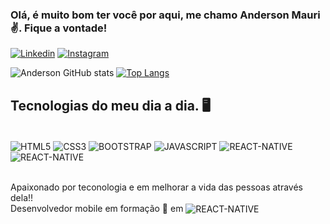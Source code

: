 ### Olá, é muito bom ter você por aqui, me chamo Anderson Mauri ✌️. Fique a vontade!

[![Linkedin](https://img.shields.io/badge/LinkedIn-0077B5?style=for-the-badge&logo=linkedin&logoColor=white)](https://www.linkedin.com/in/anderson-mauri-666726131/) [![Instagram](https://img.shields.io/badge/Instagram-E4405F?style=for-the-badge&logo=instagram&logoColor=white)](https://www.instagram.com/andersonmauri/)

![Anderson GitHub stats](https://github-readme-stats.vercel.app/api?username=andersonmauri&show_icons=true&theme=tokyonight) [![Top Langs](https://github-readme-stats.vercel.app/api/top-langs/?username=andersonmauri&layout=compact)](https://github.com/andersonmauri/github-readme-stats)

## Tecnologias do meu dia a dia. 🖥️

<div style="display: inline_block"><br/>
  <img align="center" alt="HTML5" src="https://img.shields.io/badge/HTML5-E34F26?style=for-the-badge&logo=html5&logoColor=white"/>

  <img align="center" alt="CSS3" src="https://img.shields.io/badge/CSS3-1572B6?style=for-the-badge&logo=css3&logoColor=white"/>
  
  <img align="center" alt="BOOTSTRAP" src="https://img.shields.io/badge/Bootstrap-563D7C?style=for-the-badge&logo=bootstrap&logoColor=white"/>

  <img align="center" alt="JAVASCRIPT" src="https://img.shields.io/badge/JavaScript-F7DF1E?style=for-the-badge&logo=javascript&logoColor=black"/>
  
  <img align="center" alt="REACT-NATIVE" src="https://img.shields.io/badge/React-20232A?style=for-the-badge&logo=react&logoColor=61DAFB"/>

  <img align="center" alt="REACT-NATIVE" src="https://img.shields.io/badge/React_Native-20232A?style=for-the-badge&logo=react&logoColor=61DAFB"/>

 <br/> Apaixonado por teconologia e em melhorar a vida das pessoas através dela!!  
  Desenvolvedor mobile em formação 📱 em <img align="center" alt="REACT-NATIVE" src="https://img.shields.io/badge/Swift-FA7343?style=for-the-badge&logo=swift&logoColor=white"/>
   
</div>
